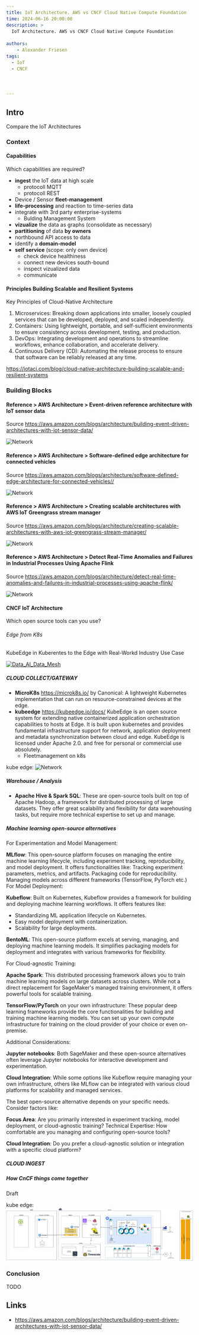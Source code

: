 ```yaml
---
title: IoT Architecture. AWS vs CNCF Cloud Native Compute Foundation
time: 2024-06-16 20:00:00
description: >
  IoT Architecture. AWS vs CNCF Cloud Native Compute Foundation

authors:
    - Alexander Friesen
tags:
  - IoT
  - CNCF



---
```


## Intro

Compare the IoT Architectures


### Context

#### Capabilities

Which capabilities are required?

- **ingest** the IoT data at high scale
  - protocoll MQTT
  - protocoll REST
- Device / Sensor **fleet-management**
- **life-processing** and reaction to time-series data 
- integrate with 3rd party enterprise-systems
  - Bulding Management System
- **vizualize** the data as graphs (consolidate as necessary)
- **partitioning** of data **by owners**
- northbound API access to data
- identify a **domain-model**
- **self service** (scope: only own device)
  - check device healthiness 
  - connect new devices south-bound
  - inspect vizualized data 
  - communicate 


#### Principles Building Scalable and Resilient Systems

Key Principles of Cloud-Native Architecture
1. Microservices: Breaking down applications into smaller, loosely coupled services that can be developed, deployed, and scaled independently.
2. Containers: Using lightweight, portable, and self-sufficient environments to ensure consistency across development, testing, and production.
3. DevOps: Integrating development and operations to streamline workflows, enhance collaboration, and accelerate delivery.
4. Continuous Delivery (CD): Automating the release process to ensure that software can be reliably released at any time.


<https://iotaci.com/blog/cloud-native-architecture-building-scalable-and-resilient-systems>


### Building Blocks



#### Reference > AWS Architecture > Event-driven reference architecture with IoT sensor data
Source <https://aws.amazon.com/blogs/architecture/building-event-driven-architectures-with-iot-sensor-data/>

![Network](https://d2908q01vomqb2.cloudfront.net/fc074d501302eb2b93e2554793fcaf50b3bf7291/2022/11/16/Figure-1.-Building-event-driven-architecture-with-IoT-sensor-data.png)



#### Reference > AWS Architecture > Software-defined edge architecture for connected vehicles
Source <https://aws.amazon.com/blogs/architecture/software-defined-edge-architecture-for-connected-vehicles//>

![Network](https://d2908q01vomqb2.cloudfront.net/fc074d501302eb2b93e2554793fcaf50b3bf7291/2023/04/04/Screenshot-2023-04-04-at-3.05.38-PM.png)



#### Reference > AWS Architecture > Creating scalable architectures with AWS IoT Greengrass stream manager

Source <https://aws.amazon.com/blogs/architecture/creating-scalable-architectures-with-aws-iot-greengrass-stream-manager/>


![Network](https://d2908q01vomqb2.cloudfront.net/fc074d501302eb2b93e2554793fcaf50b3bf7291/2023/03/28/Screenshot-2023-03-28-at-11.12.06-AM.png)



#### Reference > AWS Architecture > Detect Real-Time Anomalies and Failures in Industrial Processes Using Apache Flink

Source <https://aws.amazon.com/blogs/architecture/detect-real-time-anomalies-and-failures-in-industrial-processes-using-apache-flink/>

![Network](https://d2908q01vomqb2.cloudfront.net/fc074d501302eb2b93e2554793fcaf50b3bf7291/2022/01/05/Figure-1-High-level-ingestion-and-analytics-architecture-1.png)



#### CNCF IoT Architecture

Which open source tools can you use?

###### Edge from K8s

KubeEdge in Kuberentes to the Edge with Real-Workd Industry Use Case

[![Data_AI_Data_Mesh](https://img.youtube.com/vi/OpipEzAHxME/0.jpg)](http://www.youtube.com/watch?v=OpipEzAHxME "Data+AI Data Mesh")




##### CLOUD COLLECT/GATEWAY


 - **MicroK8s** https://microk8s.io/ by Canonical: A lightweight Kubernetes implementation that can run on resource-constrained devices at the edge.
 - **kubeedge** https://kubeedge.io/docs/ KubeEdge is an open source system for extending native containerized application orchestration capabilities to hosts at Edge. It is built upon kubernetes and provides fundamental infrastructure support for network, application deployment and metadata synchronization between cloud and edge. KubeEdge is licensed under Apache 2.0. and free for personal or commercial use absolutely.
   - Fleetmanagement on k8s

kube edge:
![Network](https://kubeedge.io/assets/images/kubeedge_arch-a0fa6324bc543a933d766e45d5f00f77.png)



##### Warehouse / Analysis

- **Apache Hive & Spark SQL**:  These are open-source tools built on top of Apache Hadoop, a framework for distributed processing of large datasets. They offer great scalability and flexibility for data warehousing tasks, but require more technical expertise to set up and manage.



##### Machine learning open-source alternatives

For Experimentation and Model Management:

**MLflow**: This open-source platform focuses on managing the entire machine learning lifecycle, including experiment tracking, reproducibility, and model deployment. It offers functionalities like:
Tracking experiment parameters, metrics, and artifacts.
Packaging code for reproducibility.
Managing models across different frameworks (TensorFlow, PyTorch etc.)
For Model Deployment:

**Kubeflow**: Built on Kubernetes, Kubeflow provides a framework for building and deploying machine learning workflows. It offers features like:

- Standardizing ML application lifecycle on Kubernetes.
- Easy model deployment with containerization.
- Scalability for large deployments.

**BentoML**: This open-source platform excels at serving, managing, and deploying machine learning models. It simplifies packaging models for deployment and integrates with various frameworks for flexibility.

For Cloud-agnostic Training:

**Apache Spark**: This distributed processing framework allows you to train machine learning models on large datasets across clusters. While not a direct replacement for SageMaker's managed training environment, it offers powerful tools for scalable training.

**TensorFlow/PyTorch** on your own infrastructure: These popular deep learning frameworks provide the core functionalities for building and training machine learning models. You can set up your own compute infrastructure for training on the cloud provider of your choice or even on-premise.

Additional Considerations:

**Jupyter notebooks**: Both SageMaker and these open-source alternatives often leverage Jupyter notebooks for interactive development and experimentation.

**Cloud Integration**: While some options like Kubeflow require managing your own infrastructure, others like MLflow can be integrated with various cloud platforms for scalability and managed services.

The best open-source alternative depends on your specific needs. Consider factors like:

**Focus Area**: Are you primarily interested in experiment tracking, model deployment, or cloud-agnostic training?
Technical Expertise: How comfortable are you managing and configuring open-source tools?

**Cloud Integration**: Do you prefer a cloud-agnostic solution or integration with a specific cloud platform?




##### CLOUD INGEST


##### How CnCF things come together

Draft

kube edge:
![Network](./article00050/cncf-iot.drawio.png)



### Conclusion

TODO



## Links

- <https://aws.amazon.com/blogs/architecture/building-event-driven-architectures-with-iot-sensor-data/>



